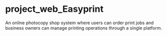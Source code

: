 # project_web_Easyprint
An online photocopy shop system where users can order print jobs and business owners can manage printing operations through a single platform.

